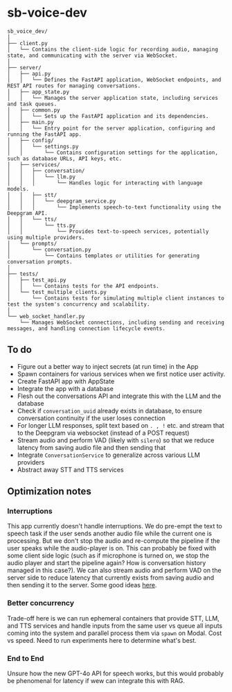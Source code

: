 # sb-voice-dev

```
sb_voice_dev/
│
├── client.py
│   └── Contains the client-side logic for recording audio, managing state, and communicating with the server via WebSocket.
│
├── server/
│   ├── api.py
│   │   └── Defines the FastAPI application, WebSocket endpoints, and REST API routes for managing conversations.
│   ├── app_state.py
│   │   └── Manages the server application state, including services and task queues.
│   ├── common.py
│   │   └── Sets up the FastAPI application and its dependencies.
│   ├── main.py
│   │   └── Entry point for the server application, configuring and running the FastAPI app.
│   ├── config/
│   │   └── settings.py
│   │       └── Contains configuration settings for the application, such as database URLs, API keys, etc.
│   ├── services/
│   │   ├── conversation/
│   │   │   └── llm.py
│   │   │       └── Handles logic for interacting with language models.
│   │   ├── stt/
│   │   │   └── deepgram_service.py
│   │   │       └── Implements speech-to-text functionality using the Deepgram API.
│   │   └── tts/
│   │       └── tts.py
│   │           └── Provides text-to-speech services, potentially using multiple providers.
│   └── prompts/
│       └── conversation.py
│           └── Contains templates or utilities for generating conversation prompts.
│
├── tests/
│   ├── test_api.py
│   │   └── Contains tests for the API endpoints.
│   └── test_multiple_clients.py
│       └── Contains tests for simulating multiple client instances to test the system's concurrency and scalability.
│
└── web_socket_handler.py
    └── Manages WebSocket connections, including sending and receiving messages, and handling connection lifecycle events.
```


## To do

- Figure out a better way to inject secrets (at run time) in the App
- Spawn containers for various services when we first notice user activity.
- Create FastAPI app with AppState
- Integrate the app with a database 
- Flesh out the conversations API and integrate this with the LLM and the database
- Check if `conversation_uuid` already exists in database, to ensure conversation continuity if the user loses connection
- For longer LLM responses, split text based on `. , !` etc. and stream that to the Deepgram via websocket (instead of a POST request)
- Stream audio and perform VAD (likely with `silero`) so that we reduce latency from saving audio file and then sending that
- Integrate `ConversationService` to generalize across various LLM providers
- Abstract away STT and TTS services

## Optimization notes

### Interruptions
This app currently doesn't handle interruptions. We do pre-empt the text to speech task if the user sends another audio file while the current one is processing. But we don't stop the audio and re-compute the pipeline if the user speaks while the audio-player is on. This can probably be fixed with some client side logic (such as if microphone is turned on, we stop the audio player and start the pipeline again? How is conversation history managed in this case?). We can also stream audio and perform VAD on the server side to reduce latency that currently exists from saving audio and then sending it to the server. Some good ideas [here](https://alphacephei.com/nsh/2023/09/22/time-brain-ctc-blank.html).

### Better concurrency
Trade-off here is we can run ephemeral containers that provide STT, LLM, and TTS services and handle inputs from the same user vs queue all inputs coming into the system and parallel process them via `spawn` on Modal. Cost vs speed. Need to run experiments here to determine what's best. 

### End to End
Unsure how the new GPT-4o API for speech works, but this would probably be phenomenal for latency if wew can integrate this with RAG.


